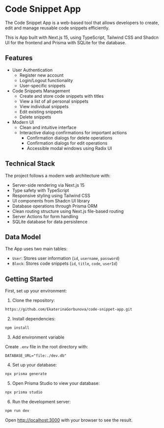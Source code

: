 # Code Snippet App
The Code Snippet App is a web-based tool that allows developers to create, edit and manage reusable code snippets efficiently.

This is App built with Next.js 15, using TypeScript, Tailwind CSS and Shadcn UI for the frontend and Prisma with SQLite for the database.

## Features
- User Authentication
  - Register new account
  - Login/Logout functionality
  - User-specific snippets
- Code Snippets Management
  - Create and store code snippets with titles
  - View a list of all personal snippets
  - View individual snippets
  - Edit existing snippets
  - Delete snippets
- Modern UI
  - Clean and intuitive interface
  - Interactive dialog confirmations for important actions
    - Confirmation dialogs for delete operations
    - Confirmation dialogs for edit operations
    - Accessible modal windows using Radix UI

## Technical Stack
The project follows a modern web architecture with:
- Server-side rendering via Next.js 15
- Type safety with TypeScript
- Responsive styling using Tailwind CSS
- UI components from Shadcn UI library
- Database operations through Prisma ORM
- Clean routing structure using Next.js file-based routing
- Server Actions for form handling
- SQLite database for data persistence

## Data Model
The App uses two main tables:
- `User`: Stores user information (`id`, `username`, `password`)
- `Block`: Stores code snippets (`id`, `title`, `code`, `userId`)

## Getting Started

First, set up your environment:

1. Clone the repository:
```bash
https://github.com/EkaterinaGorbunova/code-snippet-app.git
```

2. Install dependencies:
```bash
npm install
```

3. Add environment variable

Create `.env` file in the root directory with:
```
DATABASE_URL="file:./dev.db"
```

4. Set up your database:
```bash
npx prisma generate
```

5. Open Prisma Studio to view your database: 
```bash
npx prisma studio
```

6. Run the development server:
```bash
npm run dev
```

Open [http://localhost:3000](http://localhost:3000) with your browser to see the result.

